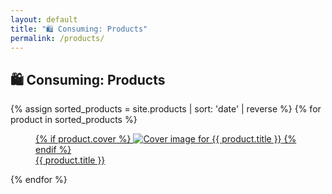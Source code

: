 ```yaml
---
layout: default
title: "🛍️ Consuming: Products"
permalink: /products/
---
```


<section class="grid grid-cols-1 gap-8 w-full">
  <h1 class="font-semibold text-4xl">🛍️ Consuming: Products</h1>
  <div class="grid grid-cols-1 sm:grid-cols-2 md:grid-cols-3 lg:grid-cols-4 gap-8">
    {% assign sorted_products = site.products | sort: 'date' | reverse %}
    {% for product in sorted_products %}
      <article>
        <a href="{{ product.link }}" class="no-underline">
          <figure class="flex flex-col gap-2 sm:gap-4 min-h-80">
            {% if product.cover %}
              <img class="rounded-md transition ease-in-out delay-150 hover:-translate-y-1 hover:scale-110 duration-300" src="{{ product.cover }}" alt="Cover image for {{ product.title }}">
            {% endif %}
            <figcaption class="font-semibold text-center">{{ product.title }}</figcaption>
          </figure>
        </a>
      </article>
    {% endfor %}
  </div>
</section>
